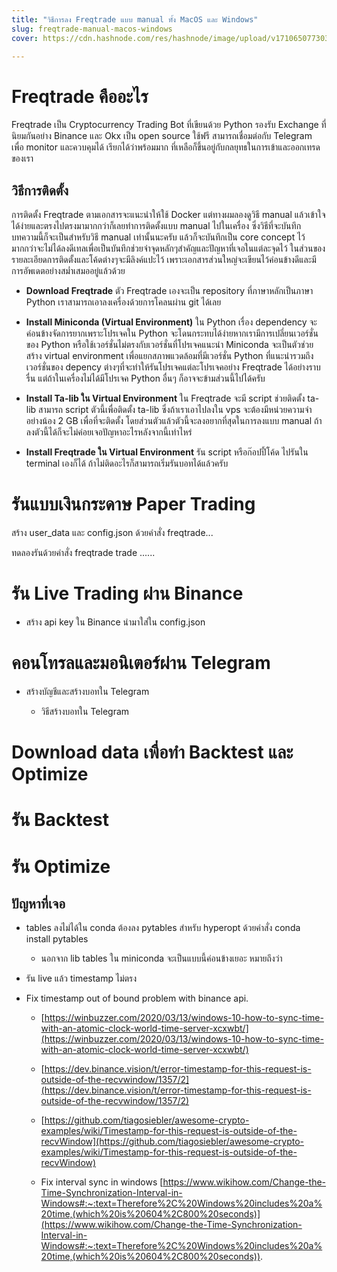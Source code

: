 ```yaml
---
title: "วิธีการลง Freqtrade แบบ manual ทั้ง MacOS และ Windows"
slug: freqtrade-manual-macos-windows
cover: https://cdn.hashnode.com/res/hashnode/image/upload/v1710650773034/dd8ff552-fdf2-4989-b98b-e83789e9ec58.webp

---
```


# Freqtrade คืออะไร

Freqtrade เป็น Cryptocurrency Trading Bot ที่เขียนด้วย Python รองรับ Exchange ที่นิยมกันอย่าง Binance และ Okx เป็น open source ใช้ฟรี สามารถเชื่อมต่อกับ Telegram เพื่อ monitor และควบคุมได้ เรียกได้ว่าพร้อมมาก ที่เหลือก็ขึ้นอยู่กับกลยุทธในการเข้าและออกเทรดของเรา

## วิธีการติดตั้ง

การติดตั้ง Freqtrade ตามเอกสารจะแนะนำให้ใช้ Docker แต่ทางผมลองดูวิธี manual แล้วเข้าใจได้ง่ายและตรงไปตรงมามากกว่าก็เลยทำการติดตั้งแบบ manual ไปในเครื่อง ซึ่งวิธีที่จะบันทึกบทความนี้ก็จะเป็นสำหรับวิธี manual เท่านั้นนะครับ แล้วก็จะบันทึกเป็น core concept ไว้มากกว่าจะไม่ได้ลงดีเทลเพื่อเป็นบันทึกช่วยจำจุดหลักๆสำคัญและปัญหาที่เจอในแต่ละจุดไว้ ในส่วนของรายละเอียดการติดตั้งและโค้ดต่างๆจะมีลิงค์แปะไว้ เพราะเอกสารส่วนใหญ่จะเขียนไว้ค่อนข้างดีและมีการอัพเดตอย่างสม่ำเสมออยู่แล้วด้วย

* **Download Freqtrade** ตัว Freqtrade เองจะเป็น repository ที่ภาษาหลักเป็นภาษา Python เราสามารถเอาลงเครื่องด้วยการโคลนผ่าน git ได้เลย
    
* **Install Miniconda (Virtual Environment)** ใน Python เรื่อง dependency จะค่อนข้างจัดการยากเพราะโปรเจคใน Python จะโดนกระทบได้ง่ายหากเรามีการเปลี่ยนเวอร์ชั่นของ Python หรือใช้เวอร์ชั่นไม่ตรงกับเวอร์ชั่นที่โปรเจคแนะนำ Miniconda จะเป็นตัวช่วยสร้าง virtual environment เพื่อแยกสภาพแวดล้อมที่มีเวอร์ชั่น Python ที่แนะนำรวมถึงเวอร์ชั่นของ depency ต่างๆที่จะทำให้รันโปรเจคแต่ละโปรเจคอย่าง Freqtrade ได้อย่างราบรื่น แต่ถ้าในเครื่องไม่ได้มีโปรเจค Python อื่นๆ ก็อาจจะข้ามส่วนนี้ไปได้ครับ
    
* **Install Ta-lib ใน Virtual Environment** ใน Freqtrade จะมี script ช่วยติดตั้ง ta-lib สามารถ script ตัวนี้เพื่อติดตั้ง ta-lib ซึ่งถ้าเราเอาไปลงใน vps จะต้องมีหน่วยความจำอย่างน้อง 2 GB เพื่อที่จะติดตั้ง โดยส่วนตัวแล้วตัวนี้จะลงอยากที่สุดในการลงแบบ manual ถ้าลงตัวนี้ได้ก็จะไม่ค่อยเจอปัญหาอะไรหลังจากนี้เท่าไหร่
    
* **Install Freqtrade ใน Virtual Environment** รัน script หรือก๊อปปี้โค้ด ไปรันใน terminal เองก็ได้ ถ้าไม่ติดอะไรก็สามารถเริ่มรันบอทได้แล้วครับ
    

# รันแบบเงินกระดาษ Paper Trading

สร้าง user\_data และ config.json ด้วยคำสั่ง freqtrade...

ทดลองรันด้วยคำสั่ง freqtrade trade ......

# รัน Live Trading ผ่าน Binance

* สร้าง api key ใน Binance นำมาใส่ใน config.json
    

# คอนโทรลและมอนิเตอร์ผ่าน Telegram

* สร้างบัญชีและสร้างบอทใน Telegram
    
    * วิธีสร้างบอทใน Telegram
        

# Download data เพื่อทำ Backtest และ Optimize

# รัน Backtest

# รัน Optimize

## ปัญหาที่เจอ

* tables ลงไม่ได้ใน conda ต้องลง pytables สำหรับ hyperopt ด้วยคำสั่ง conda install pytables
    
    * นอกจาก lib tables ใน miniconda จะเป็นแบบนี้ค่อนข้างเยอะ หมายถึงว่า
        
* รัน live แล้ว timestamp ไม่ตรง
    
* Fix timestamp out of bound problem with binance api.
    
    * [https://winbuzzer.com/2020/03/13/windows-10-how-to-sync-time-with-an-atomic-clock-world-time-server-xcxwbt/](https://winbuzzer.com/2020/03/13/windows-10-how-to-sync-time-with-an-atomic-clock-world-time-server-xcxwbt/)
        
    * [https://dev.binance.vision/t/error-timestamp-for-this-request-is-outside-of-the-recvwindow/1357/2](https://dev.binance.vision/t/error-timestamp-for-this-request-is-outside-of-the-recvwindow/1357/2)
        
    * [https://github.com/tiagosiebler/awesome-crypto-examples/wiki/Timestamp-for-this-request-is-outside-of-the-recvWindow](https://github.com/tiagosiebler/awesome-crypto-examples/wiki/Timestamp-for-this-request-is-outside-of-the-recvWindow)
        
    * Fix interval sync in windows [https://www.wikihow.com/Change-the-Time-Synchronization-Interval-in-Windows#:~:text=Therefore%2C%20Windows%20includes%20a%20time,(which%20is%20604%2C800%20seconds)](https://www.wikihow.com/Change-the-Time-Synchronization-Interval-in-Windows#:~:text=Therefore%2C%20Windows%20includes%20a%20time,(which%20is%20604%2C800%20seconds)).